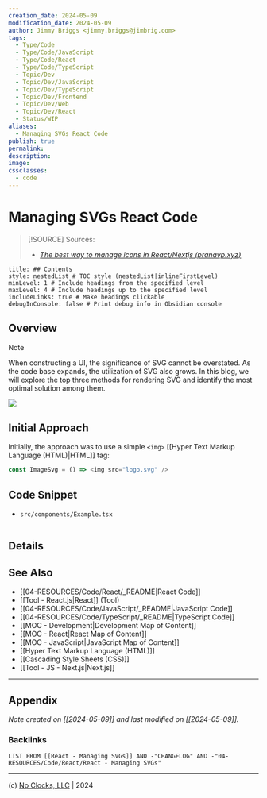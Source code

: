 ```yaml
---
creation_date: 2024-05-09
modification_date: 2024-05-09
author: Jimmy Briggs <jimmy.briggs@jimbrig.com>
tags:
  - Type/Code
  - Type/Code/JavaScript
  - Type/Code/React
  - Type/Code/TypeScript
  - Topic/Dev
  - Topic/Dev/JavaScript
  - Topic/Dev/TypeScript
  - Topic/Dev/Frontend
  - Topic/Dev/Web
  - Topic/Dev/React
  - Status/WIP
aliases:
  - Managing SVGs React Code
publish: true
permalink:
description:
image:
cssclasses:
  - code
---
```


# Managing SVGs React Code

> [!SOURCE] Sources:
> - *[The best way to manage icons in React/Nextjs (pranavp.xyz)](https://pranavp.xyz/blog/the-best-way-to-manage-icons-in-react-js)*

```table-of-contents
title: ## Contents 
style: nestedList # TOC style (nestedList|inlineFirstLevel)
minLevel: 1 # Include headings from the specified level
maxLevel: 4 # Include headings up to the specified level
includeLinks: true # Make headings clickable
debugInConsole: false # Print debug info in Obsidian console
```

## Overview

> [!NOTE]
> When constructing a UI, the significance of SVG cannot be overstated. As the code base expands, the utilization of SVG also grows. In this blog, we will explore the top three methods for rendering SVG and identify the most optimal solution among them.

![](https://i.imgur.com/3KGUeRE.png)


## Initial Approach

Initially, the approach was to use a simple `<img>` [[Hyper Text Markup Language (HTML)|HTML]] tag:

```typescript
const ImageSvg = () => <img src="logo.svg" />
```





## Code Snippet

- `src/components/Example.tsx`

```typescript

```

## Details



## See Also

- [[04-RESOURCES/Code/React/_README|React Code]]
- [[Tool - React.js|React]] (Tool)
- [[04-RESOURCES/Code/JavaScript/_README|JavaScript Code]]
- [[04-RESOURCES/Code/TypeScript/_README|TypeScript Code]]
- [[MOC - Development|Development Map of Content]]
- [[MOC - React|React Map of Content]]
- [[MOC - JavaScript|JavaScript Map of Content]]
- [[Hyper Text Markup Language (HTML)]]
- [[Cascading Style Sheets (CSS)]]
- [[Tool - JS - Next.js|Next.js]]


***

## Appendix

*Note created on [[2024-05-09]] and last modified on [[2024-05-09]].*

### Backlinks

```dataview
LIST FROM [[React - Managing SVGs]] AND -"CHANGELOG" AND -"04-RESOURCES/Code/React/React - Managing SVGs"
```

***

(c) [No Clocks, LLC](https://github.com/noclocks) | 2024
